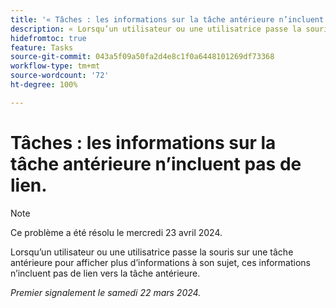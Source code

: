 ```yaml
---
title: '« Tâches : les informations sur la tâche antérieure n’incluent pas de lien. »'
description: « Lorsqu’un utilisateur ou une utilisatrice passe la souris sur une tâche antérieure pour afficher plus d’informations à son sujet, ces informations n’incluent pas de lien vers la tâche antérieure. »
hidefromtoc: true
feature: Tasks
source-git-commit: 043a5f09a50fa2d4e8c1f0a6448101269df73368
workflow-type: tm+mt
source-wordcount: '72'
ht-degree: 100%

---
```



# Tâches : les informations sur la tâche antérieure n’incluent pas de lien.

>[!NOTE]
>
>Ce problème a été résolu le mercredi 23 avril 2024.

Lorsqu’un utilisateur ou une utilisatrice passe la souris sur une tâche antérieure pour afficher plus d’informations à son sujet, ces informations n’incluent pas de lien vers la tâche antérieure.

_Premier signalement le samedi 22 mars 2024._

